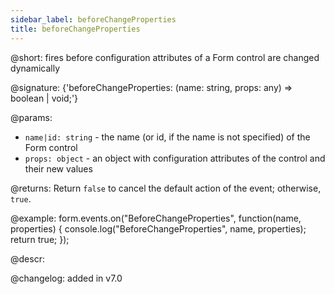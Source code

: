 ```yaml
---
sidebar_label: beforeChangeProperties
title: beforeChangeProperties
---          
```


@short: fires before configuration attributes of a Form control are changed dynamically

@signature: {'beforeChangeProperties: (name: string, props: any) => boolean | void;'}

@params:
- `name|id: string` - the name (or id, if the name is not specified) of the Form control
- `props: object` - an object with configuration attributes of the control and their new values

@returns:
Return `false` to cancel the default action of the event; otherwise, `true`.

@example:
form.events.on("BeforeChangeProperties", function(name, properties) {
    console.log("BeforeChangeProperties", name, properties);
    return true;
});

@descr:

@changelog: added in v7.0

[comment]: # (@relatedapi: form/api/form_setproperties_method.md)
